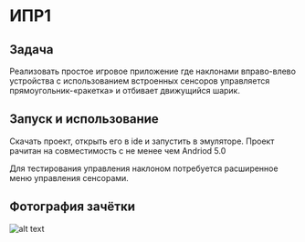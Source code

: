 # ИПР1

## Задача

Реализовать простое игровое приложение где наклонами вправо-влево устройства с использованием встроенных сенсоров управляется прямоугольник-«ракетка» и отбивает движущийся шарик.

## Запуск и использование

Скачать проект, открыть его в ide и запустить в эмуляторе. Проект рачитан на совместимость с не менее чем Andriod 5.0

Для тестирования управления наклоном потребуется расширенное меню управления сенсорами.

## Фотография зачётки

![alt text](https://i.imgur.com/ELzsKCm.png)

